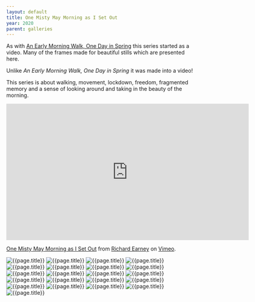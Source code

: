 ```yaml
---
layout: default
title: One Misty May Morning as I Set Out
year: 2020
parent: galleries
---
```


As with [An Early Morning Walk, One Day in Spring](an-early-morning-walk-one-day-in-spring) this series started as a video. Many of the frames made for beautiful stills which are presented here. 

Unlike *An Early Morning Walk, One Day in Spring* it was made into a video!

This series is about walking, movement, lockdown, freedom, fragmented memory and a sense of looking around and taking in the beauty of the morning.

<iframe src="https://player.vimeo.com/video/449190135?h=6b89ebaf1e" width="640" height="360" frameborder="0" allow="autoplay; fullscreen; picture-in-picture" allowfullscreen></iframe>
<p><a href="https://vimeo.com/449190135">One Misty May Morning as I Set Out</a> from <a href="https://vimeo.com/methodphoto">Richard Earney</a> on <a href="https://vimeo.com">Vimeo</a>.</p>

![{{page.title}}](one-misty-may-morning-as-i-set-out/one-misty-may-morning-as-i-set-out-01.webp "{{page.title}}")
![{{page.title}}](one-misty-may-morning-as-i-set-out/one-misty-may-morning-as-i-set-out-02.webp "{{page.title}}")
![{{page.title}}](one-misty-may-morning-as-i-set-out/one-misty-may-morning-as-i-set-out-03.webp "{{page.title}}")
![{{page.title}}](one-misty-may-morning-as-i-set-out/one-misty-may-morning-as-i-set-out-05.webp "{{page.title}}")
![{{page.title}}](one-misty-may-morning-as-i-set-out/one-misty-may-morning-as-i-set-out-06.webp "{{page.title}}")
![{{page.title}}](one-misty-may-morning-as-i-set-out/one-misty-may-morning-as-i-set-out-07.webp "{{page.title}}")
![{{page.title}}](one-misty-may-morning-as-i-set-out/one-misty-may-morning-as-i-set-out-08.webp "{{page.title}}")
![{{page.title}}](one-misty-may-morning-as-i-set-out/one-misty-may-morning-as-i-set-out-09.webp "{{page.title}}")
![{{page.title}}](one-misty-may-morning-as-i-set-out/one-misty-may-morning-as-i-set-out-10.webp "{{page.title}}")
![{{page.title}}](one-misty-may-morning-as-i-set-out/one-misty-may-morning-as-i-set-out-11.webp "{{page.title}}")
![{{page.title}}](one-misty-may-morning-as-i-set-out/one-misty-may-morning-as-i-set-out-12.webp "{{page.title}}")
![{{page.title}}](one-misty-may-morning-as-i-set-out/one-misty-may-morning-as-i-set-out-13.webp "{{page.title}}")
![{{page.title}}](one-misty-may-morning-as-i-set-out/one-misty-may-morning-as-i-set-out-14.webp "{{page.title}}")
![{{page.title}}](one-misty-may-morning-as-i-set-out/one-misty-may-morning-as-i-set-out-15.webp "{{page.title}}")
![{{page.title}}](one-misty-may-morning-as-i-set-out/one-misty-may-morning-as-i-set-out-16.webp "{{page.title}}")
![{{page.title}}](one-misty-may-morning-as-i-set-out/one-misty-may-morning-as-i-set-out-17.webp "{{page.title}}")
![{{page.title}}](one-misty-may-morning-as-i-set-out/one-misty-may-morning-as-i-set-out-18.webp "{{page.title}}")
![{{page.title}}](one-misty-may-morning-as-i-set-out/one-misty-may-morning-as-i-set-out-19.webp "{{page.title}}")
![{{page.title}}](one-misty-may-morning-as-i-set-out/one-misty-may-morning-as-i-set-out-20.webp "{{page.title}}")
![{{page.title}}](one-misty-may-morning-as-i-set-out/one-misty-may-morning-as-i-set-out-21.webp "{{page.title}}")
![{{page.title}}](one-misty-may-morning-as-i-set-out/one-misty-may-morning-as-i-set-out-22.webp "{{page.title}}")
